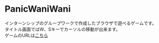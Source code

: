 # PanicWaniWani
インターンシップのグループワークで作成したブラウザで遊べるゲームです。<br>
タイトル画面ではW、Sキーでカーソルの移動が出来ます。<br>
ゲームのURLは[こちら](https://jasminetea.app/studio/projects/BO0308CHdDM5nxcLpUQH)
